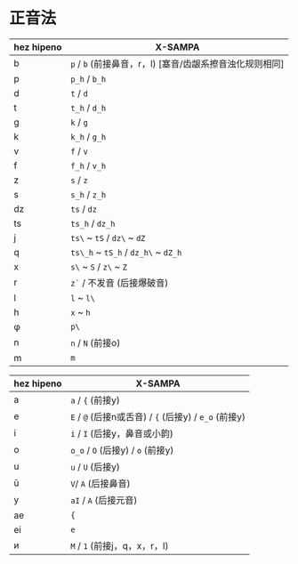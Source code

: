 # 正音法

|hez hipeno|X-SAMPA|
|-|-|
|b|`p` / `b` (前接鼻音，r，l) [塞音/齿龈系擦音浊化规则相同]|
|p|`p_h` / `b_h`|
|d|`t` / `d`|
|t|`t_h` / `d_h`|
|g|`k` / `g`|
|k|`k_h` / `g_h`|
|v|`f` / `v`|
|f|`f_h` / `v_h`|
|z|`s` / `z`|
|s|`s_h` / `z_h`|
|dz|`ts` / `dz`|
|ts|`ts_h` / `dz_h`|
|j|`ts\` ~ `tS` / `dz\` ~ `dZ`|
|q|`ts\_h` ~ `tS_h` / `dz_h\` ~ `dZ_h`|
|x|`s\` ~ `S` / `z\` ~ `Z`|
|r|`` z` `` / 不发音 (后接爆破音)|
|l|`l` ~ `l\`|
|h|`x` ~ `h`|
|φ|`p\`|
|n|`n` / `N` (前接o)|
|m|`m`|

|hez hipeno|X-SAMPA|
|-|-|
|a|`a` / `{` (前接y)|
|e|`E` / `@` (后接n或舌音) / `{` (后接y) / `e_o` (前接y) |
|i|`i` / `I` (后接y，鼻音或小韵)|
|o|`o_o` / `O` (后接y) / `o` (前接y) |
|u|`u` / `U` (后接y)|
|ū|`V`/ `A` (后接鼻音)|
|y|`aI` / `A` (后接元音)|
|ae|`{`|
|ei|`e`|
|и|`M` / `1` (前接j，q，x，r，l)|